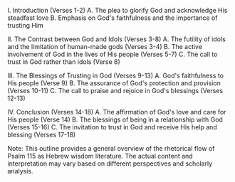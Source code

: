 I. Introduction (Verses 1-2)
    A. The plea to glorify God and acknowledge His steadfast love
    B. Emphasis on God's faithfulness and the importance of trusting Him

II. The Contrast between God and Idols (Verses 3-8)
    A. The futility of idols and the limitation of human-made gods (Verses 3-4)
    B. The active involvement of God in the lives of His people (Verses 5-7)
    C. The call to trust in God rather than idols (Verse 8)

III. The Blessings of Trusting in God (Verses 9-13)
    A. God's faithfulness to His people (Verse 9)
    B. The assurance of God's protection and provision (Verses 10-11)
    C. The call to praise and rejoice in God's blessings (Verses 12-13)

IV. Conclusion (Verses 14-18)
    A. The affirmation of God's love and care for His people (Verse 14)
    B. The blessings of being in a relationship with God (Verses 15-16)
    C. The invitation to trust in God and receive His help and blessing (Verses 17-18)

Note: This outline provides a general overview of the rhetorical flow of Psalm 115 as Hebrew wisdom literature. The actual content and interpretation may vary based on different perspectives and scholarly analysis.